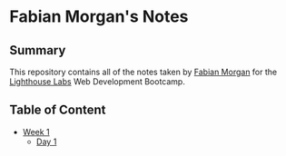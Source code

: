 # Fabian Morgan's Notes
## Summary

This repository contains all of the notes taken by [Fabian Morgan](https://github.com/FabianMorgan) for the [Lighthouse Labs](https://lighthouselabs.ca) Web Development Bootcamp.
## Table of Content
* [Week 1](/Week_1)
  * [Day 1](/Week_1/Day_1) 



